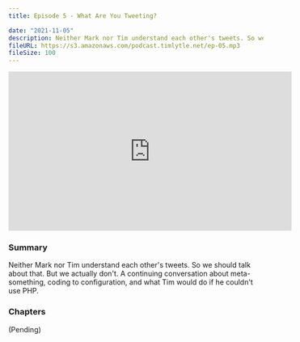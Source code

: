 ```yaml
---
title: Episode 5 - What Are You Tweeting?

date: "2021-11-05"
description: Neither Mark nor Tim understand each other's tweets. So we should talk about that. But we actually don't. A continuing conversation about meta-something, coding to configuration, and what Tim would do if he couldn't use PHP.
fileURL: https://s3.amazonaws.com/podcast.timlytle.net/ep-05.mp3
fileSize: 100
---
```


<iframe width="560" height="315" src="https://www.youtube.com/embed/t6Doc1E7Y38" title="YouTube video player" frameborder="0" allow="accelerometer; autoplay; clipboard-write; encrypted-media; gyroscope; picture-in-picture" allowfullscreen></iframe>

### Summary
Neither Mark nor Tim understand each other's tweets. So we should talk about that. But we actually don't. A continuing conversation about meta-something, coding to configuration, and what Tim would do if he couldn't use PHP.

### Chapters

(Pending)
